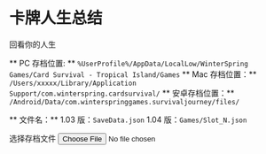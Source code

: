 # 卡牌人生总结

回看你的人生

** PC 存档位置: **
`%UserProfile%/AppData/LocalLow/WinterSpring Games/Card Survival - Tropical Island/Games`
** Mac 存档位置：**
`/Users/xxxxx/Library/Application Support/com.winterspring.cardsurvival/`
** 安卓存档位置：**
`/Android/Data/com.winterspringgames.survivaljourney/files/`

** 文件名：**
1.03 版：`SaveData.json`
1.04 版：`Games/Slot_N.json`

<div class="mb-3">
  <label for="formFile" class="form-label">选择存档文件</label>
  <input class="form-control" type="file" id="formFile" onchange="onOpenFiles(this.files)">
</div>
<div id="sava_slot_container"></div>
<div id="sava_data_container"></div>
<div id="cloud_container" style="width:100%;height:500px"></div>
<script src="guid.js"></script>
<script src="b2wordcloud.min.js"></script>
<script>document.title="人生总结"</script>
